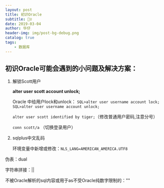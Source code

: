 ```yaml
---
layout: post
title: 初识Oracle
subtitle: 🤷‍♀️
date: 2019-03-04
author: 华仔
header-img: img/post-bg-debug.png
catalog: true
tags:
    - 数据库
---
```


## 初识Oracle可能会遇到的小问题及解决方案：

1. 解锁Scott用户

   **alter user scott account unlock;**

   Oracle 中给用户lock和unlock：
   `SQL>alter user username account lock;`
   `SQL>alter user username account unlock;`

   `alter user scott identified by tiger;`（修改普通用户密码,注意分号）

   `conn scott/a` （切换登录用户）

2. sqlplus中文乱码

   环境变量中新增或修改：`NLS_LANG=AMERICAN_AMERICA.UTF8`



伪表：dual

字符串拼接：||

不被Oracle解析的sql内容或用于as不受Oracle纯数字限制的：""

